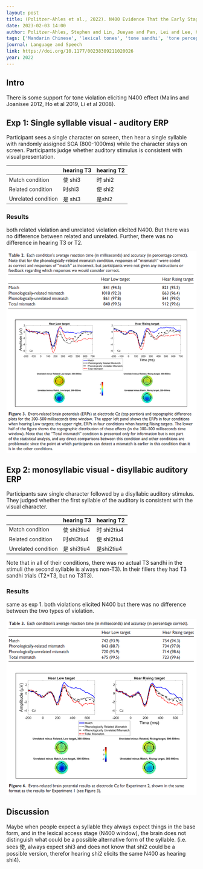 ```yaml
---
layout: post
title: (Politzer-Ahles et al., 2022). N400 Evidence That the Early Stages of Lexical Access Ignore Knowledge About Phonological Alternations
date: 2023-02-03 14:00
author: Politzer-Ahles, Stephen and Lin, Jueyao and Pan, Lei and Lee, Ka Keung
tags: ['Mandarin Chinese', 'lexical tones', 'tone sandhi', 'tone perception', 'EEG', 'ERP', 'N400']
journal: Language and Speech
link: https://doi.org/10.1177/00238309211020026
year: 2022
---
```


## Intro

There is some support for tone violation eliciting N400 effect (Malins and Joanisee 2012, Ho et al 2019, Li et al 2008). 

## Exp 1: Single syllable visual - auditory ERP
	
Participant sees a single character on screen, then hear a single syllable with randomly assigned SOA (800-1000ms) while the character stays on screen. Participants judge whether auditory stimulus is consistent with visual presentation.

|  | hearing T3 | hearing T2 |
| --- | --- | --- |
| Match condition | 使 shi3 | 时 shi2 |
| Related condition | 时shi3 | 使 shi2 |
| Unrelated condition | 是 shi3 | 是shi2 |
	
### Results

both related violation and unrelated violation elicited N400. But there was no difference between related and unrelated. Further, there was no difference in hearing T3 or T2. 

![result1](/img/articles-phd/politzer-ahles-2022-1.png)

## Exp 2: monosyllabic visual - disyllabic auditory ERP

Participants saw single character followed by a disyllabic auditory stimulus. They judged whether the first syllable of the auditory is consistent with the visual character. 

|  | hearing T3 | hearing T2 |
| --- | --- | --- |
| Match condition | 使 shi3tiu4 | 时 shi2tiu4 |
| Related condition | 时shi3tiu4 | 使 shi2tiu4 |
| Unrelated condition | 是 shi3tiu4 | 是shi2tiu4 |

Note that in all of their conditions, there was no actual T3 sandhi in the stimuli (the second syllable is always non-T3). In their fillers they had T3 sandhi trials (T2*T3, but no T3T3). 
	
### Results

same as exp 1. both violations elicited N400 but there was no difference between the two types of violation. 

![result2](/img/articles-phd/politzer-ahles-2022-2.png)

## Discussion

Maybe when people expect a syllable they always expect things in the base form, and in the lexical access stage (N400 window), the brain does not distinguish what could be a possible alternative form of the syllable. (i.e. sees 使, always expect shi3 and does not know that shi2 could be a possible version, therefor hearing shi2 elicits the same N400 as hearing shi4).